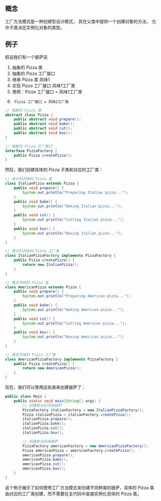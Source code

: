 ## 概念
工厂方法模式是一种创建型设计模式， 其在父类中提供一个创建对象的方法， 允许子类决定实例化对象的类型。

## 例子
假设我们有一个披萨店
1. 抽象的 Pizza 类
2. 抽象的 Pizza 工厂接口
3. 继承 Pizza 类 风味1
4. 实现 Pizza 工厂接口 风味1工厂类
5. 使用：Pizza 工厂接口 = 风味1工厂类
6.      Pizza 工厂接口 = 风味2工厂类

```java
// 抽象的 Pizza 类
abstract class Pizza {
    public abstract void prepare();
    public abstract void bake();
    public abstract void cut();
    public abstract void box();
}

// 抽象的 Pizza 工厂接口
interface PizzaFactory {
    public Pizza createPizza();
}
```

然后，我们创建具体的 Pizza 子类和对应的工厂类：

```java
// 意大利风味的 Pizza 类
class ItalianPizza extends Pizza {
    public void prepare() {
        System.out.println("Preparing Italian pizza...");
    }
    public void bake() {
        System.out.println("Baking Italian pizza...");
    }
    public void cut() {
        System.out.println("Cutting Italian pizza...");
    }
    public void box() {
        System.out.println("Boxing Italian pizza...");
    }
}

// 意大利风味的 Pizza 工厂类
class ItalianPizzaFactory implements PizzaFactory {
    public Pizza createPizza() {
        return new ItalianPizza();
    }
}

// 美式风味的 Pizza 类
class AmericanPizza extends Pizza {
    public void prepare() {
        System.out.println("Preparing American pizza...");
    }
    public void bake() {
        System.out.println("Baking American pizza...");
    }
    public void cut() {
        System.out.println("Cutting American pizza...");
    }
    public void box() {
        System.out.println("Boxing American pizza...");
    }
}

// 美式风味的 Pizza 工厂类
class AmericanPizzaFactory implements PizzaFactory {
    public Pizza createPizza() {
        return new AmericanPizza();
    }
}
```

现在，我们可以使用这些类来创建披萨了：

```java
public class Main {
    public static void main(String[] args) {
        // 创建意大利风味披萨
        PizzaFactory italianFactory = new ItalianPizzaFactory();
        Pizza italianPizza = italianFactory.createPizza();
        italianPizza.prepare();
        italianPizza.bake();
        italianPizza.cut();
        italianPizza.box();

        // 创建美式风味披萨
        PizzaFactory americanFactory = new AmericanPizzaFactory();
        Pizza americanPizza = americanFactory.createPizza();
        americanPizza.prepare();
        americanPizza.bake();
        americanPizza.cut();
        americanPizza.box();
    }
}
```

这个例子展示了如何使用工厂方法模式来创建不同种类的披萨，具体的 Pizza 类由对应的工厂类创建，而不需要在主代码中直接实例化具体的 Pizza 类。